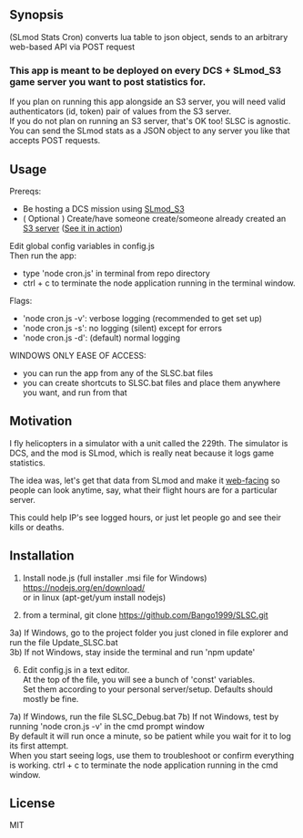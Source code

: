 ## Synopsis

(SLmod Stats Cron) converts lua table to json object, sends to an arbitrary web-based API via POST request

### This app is meant to be deployed on every DCS + SLmod_S3 game server you want to post statistics for.
If you plan on running this app alongside an S3 server, you will need valid authenticators (id, token) pair of values from the S3 server.<br/>
If you do not plan on running an S3 server, that's OK too!  SLSC is agnostic.  You can send the SLmod stats as a JSON object to any server you like that accepts POST requests.

## Usage

Prereqs:
- Be hosting a DCS mission using [SLmod_S3](https://github.com/Bango1999/SLmod_S3)
- ( Optional ) Create/have someone create/someone already created an [S3 server](https://github.com/Bango1999/S3) ([See it in action](http://stats.229ahb.com:4000/))


Edit global config variables in config.js<br />
Then run the app:
- type 'node cron.js' in terminal from repo directory
- ctrl + c to terminate the node application running in the terminal window.

Flags:
- 'node cron.js -v': verbose logging (recommended to get set up)
- 'node cron.js -s': no logging (silent) except for errors
- 'node cron.js -d': (default) normal logging

WINDOWS ONLY EASE OF ACCESS:
- you can run the app from any of the SLSC.bat files
- you can create shortcuts to SLSC.bat files and place them anywhere you want, and run from that

## Motivation

I fly helicopters in a simulator with a unit called the 229th. The simulator is DCS, and the mod is SLmod, which is really neat because it logs game statistics.

The idea was, let's get that data from SLmod and make it [web-facing](http://1stcav.servegame.com:229/) so people can look anytime, say, what their flight hours are for a particular server.

This could help IP's see logged hours, or just let people go and see their kills or deaths.

## Installation

1) Install node.js (full installer .msi file for Windows)<br />
   https://nodejs.org/en/download/<br/>
   or in linux (apt-get/yum install nodejs)

2) from a terminal, git clone https://github.com/Bango1999/SLSC.git

3a) If Windows, go to the project folder you just cloned in file explorer and run the file Update_SLSC.bat<br/>
3b) If not Windows, stay inside the terminal and run 'npm update'

6) Edit config.js in a text editor.<br />
   At the top of the file, you will see a bunch of 'const' variables.<br />
   Set them according to your personal server/setup. Defaults should mostly be fine.

7a) If Windows, run the file SLSC_Debug.bat
7b) If not Windows, test by running 'node cron.js -v' in the cmd prompt window<br />
    By default it will run once a minute, so be patient while you wait for it to log its first attempt.<br />
    When you start seeing logs, use them to troubleshoot or confirm everything is working.
    ctrl + c to terminate the node application running in the cmd window.
## License

MIT
